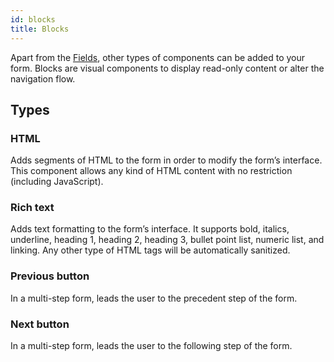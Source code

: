 ```yaml
---
id: blocks
title: Blocks
---
```


Apart from the [Fields](#fields), other types of components can be added to your form. Blocks are visual components to display read-only content or alter the navigation flow.

## Types

### HTML

Adds segments of HTML to the form in order to modify the form’s interface. This component allows any kind of HTML content with no restriction (including JavaScript).

### Rich text

Adds text formatting to the form’s interface. It supports bold, italics, underline, heading 1, heading 2, heading 3, bullet point list, numeric list, and linking. Any other type of HTML tags will be automatically sanitized.

### Previous button

In a multi-step form, leads the user to the precedent step of the form.

### Next button

In a multi-step form, leads the user to the following step of the form.
